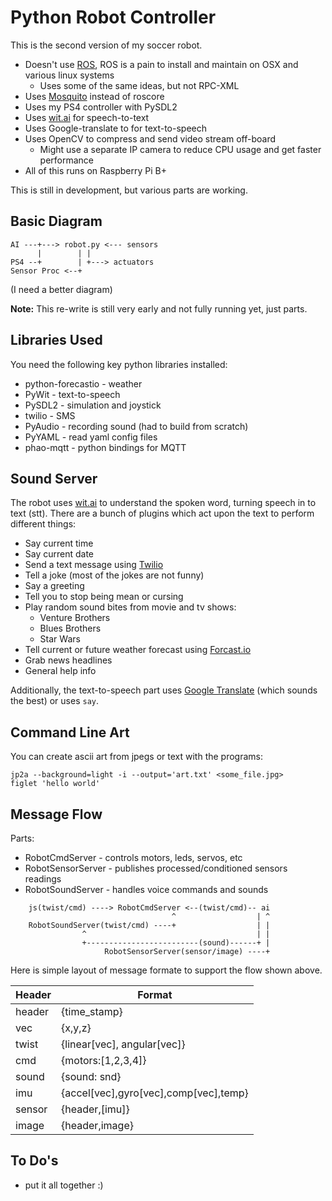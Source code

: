 # Python Robot Controller

This is the second version of my soccer robot.

* Doesn't use [ROS](http://ros.org), ROS is a pain to install and maintain on OSX and various linux systems
	* Uses some of the same ideas, but not RPC-XML
* Uses [Mosquito]() instead of roscore 
* Uses my PS4 controller with PySDL2
* Uses [wit.ai](http://wit.ai) for speech-to-text
* Uses Google-translate to for text-to-speech
* Uses OpenCV to compress and send video stream off-board
	* Might use a separate IP camera to reduce CPU usage and get faster performance
* All of this runs on Raspberry Pi B+

This is still in development, but various parts are working.

## Basic Diagram
                
```                
AI ---+---> robot.py <--- sensors
      |        | |
PS4 --+        | +---> actuators
Sensor Proc <--+
```
(I need a better diagram)

**Note:** This re-write is still very early and not fully running yet, just parts. 

## Libraries Used

You need the following key python libraries installed:

* python-forecastio - weather
* PyWit - text-to-speech
* PySDL2 - simulation and joystick
* twilio - SMS
* PyAudio - recording sound (had to build from scratch)
* PyYAML - read yaml config files
* phao-mqtt - python bindings for MQTT

## Sound Server

The robot uses [wit.ai](http://wit.ai) to understand the spoken word, turning speech in to text (stt). There are a bunch of plugins which act upon the text to perform different things:

 * Say current time
 * Say current date
 * Send a text message using [Twilio](http://)
 * Tell a joke (most of the jokes are not funny)
 * Say a greeting
 * Tell you to stop being mean or cursing
 * Play random sound bites from movie and tv shows:
 	* Venture Brothers
 	* Blues Brothers
 	* Star Wars
 * Tell current or future weather forecast using [Forcast.io](http://)
 * Grab news headlines
 * General help info
 
Additionally, the text-to-speech part uses [Google Translate](http://) (which sounds the best) or uses `say`.

## Command Line Art

You can create ascii art from jpegs or text with the programs:

    jp2a --background=light -i --output='art.txt' <some_file.jpg>
    figlet 'hello world'

## Message Flow

Parts:

* RobotCmdServer - controls motors, leds, servos, etc
* RobotSensorServer - publishes processed/conditioned sensors readings
* RobotSoundServer - handles voice commands and sounds

```
    js(twist/cmd) ----> RobotCmdServer <--(twist/cmd)-- ai
                                    ^                  | ^  
    RobotSoundServer(twist/cmd) ----+                  | |
                ^                                      | |
                +-------------------------(sound)------+ |
                     RobotSensorServer(sensor/image) ----+ 
```

Here is simple layout of message formate to support the flow shown above.

| Header | Format                                 |
|--------|----------------------------------------|
|header  | {time_stamp}                           |
|vec     | {x,y,z}                                |
|twist   | {linear[vec], angular[vec]}            |
|cmd     | {motors:[1,2,3,4]}                     |
|sound   | {sound: snd}                           |
|imu     | {accel[vec],gyro[vec],comp[vec],temp}  |
|sensor  | {header,[imu]}                         |
|image   | {header,image}                         |

## To Do's

* put it all together :)